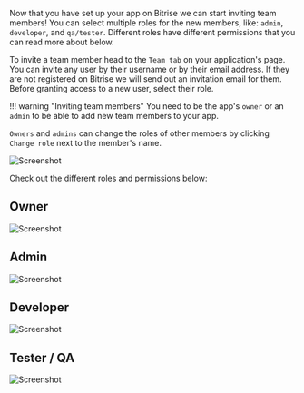 Now that you have set up your app on Bitrise we can start inviting team members! You can select multiple roles for the new members, like: `admin`, `developer`, and `qa/tester`.
Different roles have different permissions that you can read more about below.

To invite a team member head to the `Team tab` on your application's page. You can invite any user by their username or by their email address. If they are not registered on Bitrise we will send out an invitation email for them. Before granting access to a new user, select their role.

!!! warning "Inviting team members"
    You need to be the app's `owner` or an `admin` to be able to add new team members to your app.

`Owners` and `admins` can change the roles of other members by clicking `Change role` next to the member's name.

![Screenshot](./img/team-management/add-new-member.png)

Check out the different roles and permissions below:

## Owner

![Screenshot](./img/team-management/owners.png)

## Admin

![Screenshot](./img/team-management/admins.png)

## Developer

![Screenshot](./img/team-management/developers.png)

## Tester / QA

![Screenshot](./img/team-management/testers-qa.png)
